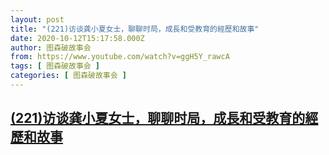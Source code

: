 ```yaml
---
layout: post
title: "(221)访谈龚小夏女士，聊聊时局，成長和受教育的經歷和故事"
date: 2020-10-12T15:17:58.000Z
author: 图森破故事会
from: https://www.youtube.com/watch?v=ggH5Y_rawcA
tags: [ 图森破故事会 ]
categories: [ 图森破故事会 ]
---
```

<!--1602515878000-->
[(221)访谈龚小夏女士，聊聊时局，成長和受教育的經歷和故事](https://www.youtube.com/watch?v=ggH5Y_rawcA)
------

<div>

</div>
